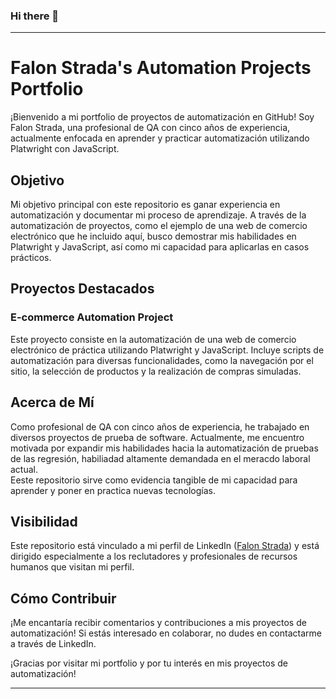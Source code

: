 ### Hi there 👋
---

# Falon Strada's Automation Projects Portfolio

¡Bienvenido a mi portfolio de proyectos de automatización en GitHub! Soy Falon Strada, una profesional de QA con cinco años de experiencia, actualmente enfocada en aprender y practicar automatización utilizando Platwright con JavaScript.

## Objetivo
Mi objetivo principal con este repositorio es ganar experiencia en automatización y documentar mi proceso de aprendizaje. A través de la automatización de proyectos, como el ejemplo de una web de comercio electrónico que he incluido aquí, busco demostrar mis habilidades en Platwright y JavaScript, así como mi capacidad para aplicarlas en casos prácticos.

## Proyectos Destacados
### E-commerce Automation Project
Este proyecto consiste en la automatización de una web de comercio electrónico de práctica utilizando Platwright y JavaScript. Incluye scripts de automatización para diversas funcionalidades, como la navegación por el sitio, la selección de productos y la realización de compras simuladas.

## Acerca de Mí
Como profesional de QA con cinco años de experiencia, he trabajado en diversos proyectos de prueba de software. Actualmente, me encuentro motivada por expandir mis habilidades hacia la automatización de pruebas de las regresión, habiliadad altamente demandada en el meracdo laboral actual.  
Eeste repositorio sirve como evidencia tangible de mi capacidad para aprender y poner en practica nuevas tecnologías. 

## Visibilidad
Este repositorio está vinculado a mi perfil de LinkedIn ([Falon Strada](https://www.linkedin.com/in/falonstrada/)) y está dirigido especialmente a los reclutadores y profesionales de recursos humanos que visitan mi perfil. 

## Cómo Contribuir
¡Me encantaría recibir comentarios y contribuciones a mis proyectos de automatización! Si estás interesado en colaborar, no dudes en contactarme a través de LinkedIn.

¡Gracias por visitar mi portfolio y por tu interés en mis proyectos de automatización!

---


